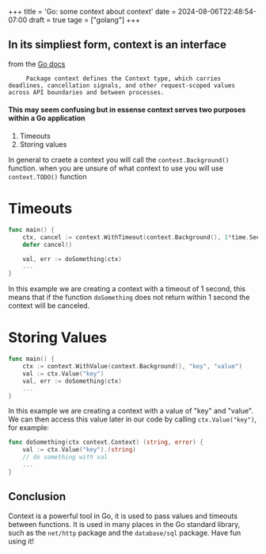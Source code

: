 +++
title = 'Go: some context about context'
date = 2024-08-06T22:48:54-07:00
draft = true
tage = ["golang"]
+++
## In its simpliest form, context is an interface
from the [Go docs](https://pkg.go.dev/context)
```
     Package context defines the Context type, which carries deadlines, cancellation signals, and other request-scoped values across API boundaries and between processes.
```

#### This may seem confusing but in essense context serves two purposes within a Go application
1. Timeouts
2. Storing values

In general to craete a context you will call the `context.Background()` function.
when you are unsure of what context to use you will use `context.TODO()` function

# Timeouts
```go
func main() {
    ctx, cancel := context.WithTimeout(context.Background(), 1*time.Second)
    defer cancel()

    val, err := doSomething(ctx)
    ...
}
```
In this example we are creating a context with a timeout of 1 second, this means that if the function `doSomething` does not return within 1 second the context will be canceled.


# Storing Values
```go
func main() {
    ctx := context.WithValue(context.Background(), "key", "value")
    val := ctx.Value("key")
    val, err := doSomething(ctx)
    ...
}
```
In this example we are creating a context with a value of "key" and "value". We can then access this value later in our code by calling `ctx.Value("key")`, for example:

```go
func doSomething(ctx context.Context) (string, error) {
    val := ctx.Value("key").(string)
    // do something with val    
    ...
}
```
## Conclusion
Context is a powerful tool in Go, it is used to pass values and timeouts between functions. It is used in many places in the Go standard library, such as the `net/http` package and the `database/sql` package. Have fun using it!
